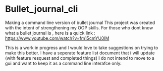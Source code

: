 # Bullet_journal_cli
Making a command line version of bullet journal
This project was created with the intent of strengthening my OOP skills. 
For those who dont know what a bullet journal is , here is a quick link : https://www.youtube.com/watch?v=fm15cmYU0IM

This is a work in progress and I would love to take suggestions on trying to make this better. I have a seperate feature list document that i will update (with feature resquest and completed things)
I do not intend to move to a gui and want to keep it as a command line interafce only. 
